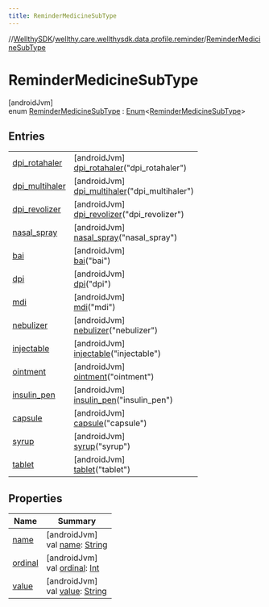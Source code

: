 ```yaml
---
title: ReminderMedicineSubType
---
```

//[WellthySDK](../../../index.html)/[wellthy.care.wellthysdk.data.profile.reminder](../index.html)/[ReminderMedicineSubType](index.html)



# ReminderMedicineSubType



[androidJvm]\
enum [ReminderMedicineSubType](index.html) : [Enum](https://kotlinlang.org/api/latest/jvm/stdlib/kotlin/-enum/index.html)&lt;[ReminderMedicineSubType](index.html)&gt;



## Entries


| | |
|---|---|
| [dpi_rotahaler](dpi_rotahaler/index.html) | [androidJvm]<br>[dpi_rotahaler](dpi_rotahaler/index.html)("dpi_rotahaler") |
| [dpi_multihaler](dpi_multihaler/index.html) | [androidJvm]<br>[dpi_multihaler](dpi_multihaler/index.html)("dpi_multihaler") |
| [dpi_revolizer](dpi_revolizer/index.html) | [androidJvm]<br>[dpi_revolizer](dpi_revolizer/index.html)("dpi_revolizer") |
| [nasal_spray](nasal_spray/index.html) | [androidJvm]<br>[nasal_spray](nasal_spray/index.html)("nasal_spray") |
| [bai](bai/index.html) | [androidJvm]<br>[bai](bai/index.html)("bai") |
| [dpi](dpi/index.html) | [androidJvm]<br>[dpi](dpi/index.html)("dpi") |
| [mdi](mdi/index.html) | [androidJvm]<br>[mdi](mdi/index.html)("mdi") |
| [nebulizer](nebulizer/index.html) | [androidJvm]<br>[nebulizer](nebulizer/index.html)("nebulizer") |
| [injectable](injectable/index.html) | [androidJvm]<br>[injectable](injectable/index.html)("injectable") |
| [ointment](ointment/index.html) | [androidJvm]<br>[ointment](ointment/index.html)("ointment") |
| [insulin_pen](insulin_pen/index.html) | [androidJvm]<br>[insulin_pen](insulin_pen/index.html)("insulin_pen") |
| [capsule](capsule/index.html) | [androidJvm]<br>[capsule](capsule/index.html)("capsule") |
| [syrup](syrup/index.html) | [androidJvm]<br>[syrup](syrup/index.html)("syrup") |
| [tablet](tablet/index.html) | [androidJvm]<br>[tablet](tablet/index.html)("tablet") |


## Properties


| Name | Summary |
|---|---|
| [name](../../wellthy.care.wellthysdk.utils/-google-fit-syncing-manager/-syncing-data-type/-s-t-e-p-s/index.html#-372974862%2FProperties%2F-1123460525) | [androidJvm]<br>val [name](../../wellthy.care.wellthysdk.utils/-google-fit-syncing-manager/-syncing-data-type/-s-t-e-p-s/index.html#-372974862%2FProperties%2F-1123460525): [String](https://kotlinlang.org/api/latest/jvm/stdlib/kotlin/-string/index.html) |
| [ordinal](../../wellthy.care.wellthysdk.utils/-google-fit-syncing-manager/-syncing-data-type/-s-t-e-p-s/index.html#-739389684%2FProperties%2F-1123460525) | [androidJvm]<br>val [ordinal](../../wellthy.care.wellthysdk.utils/-google-fit-syncing-manager/-syncing-data-type/-s-t-e-p-s/index.html#-739389684%2FProperties%2F-1123460525): [Int](https://kotlinlang.org/api/latest/jvm/stdlib/kotlin/-int/index.html) |
| [value](value.html) | [androidJvm]<br>val [value](value.html): [String](https://kotlinlang.org/api/latest/jvm/stdlib/kotlin/-string/index.html) |

